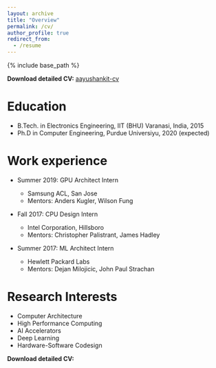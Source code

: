 ```yaml
---
layout: archive
title: "Overview"
permalink: /cv/
author_profile: true
redirect_from:
  - /resume
---
```


{% include base_path %}

**Download detailed CV:**  <a href="http://aayush-ankit.github.io/files/aayush_resume_updated.pdf">aayushankit-cv</a>

Education
======
* B.Tech. in Electronics Engineering, IIT (BHU) Varanasi, India, 2015
* Ph.D in Computer Engineering, Purdue Universiyu, 2020 (expected)

Work experience
======
* Summer 2019: GPU Architect Intern
  * Samsung ACL, San Jose
  * Mentors: Anders Kugler, Wilson Fung

* Fall 2017: CPU Design Intern
  * Intel Corporation, Hillsboro
  * Mentors: Christopher Palistrant, James Hadley

* Summer 2017: ML Architect Intern
  * Hewlett Packard Labs
  * Mentors: Dejan Milojicic, John Paul Strachan

Research Interests
======
* Computer Architecture
* High Performance Computing
* AI Accelerators
* Deep Learning
* Hardware-Software Codesign

**Download detailed CV:**  
